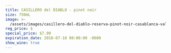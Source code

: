 ```yaml
---
title: CASILLERO del DIABLO - pinot noir
size: 750mL
image: >-
  /assets/images/casillero-del-diablo-reserva-pinot-noir-casablanca-valley-chile-10546893.jpg
reg_price: $
special_price: $7.99
expiration_date: 2018-07-18 00:00:00 -0600
show_wine: true
---
```


